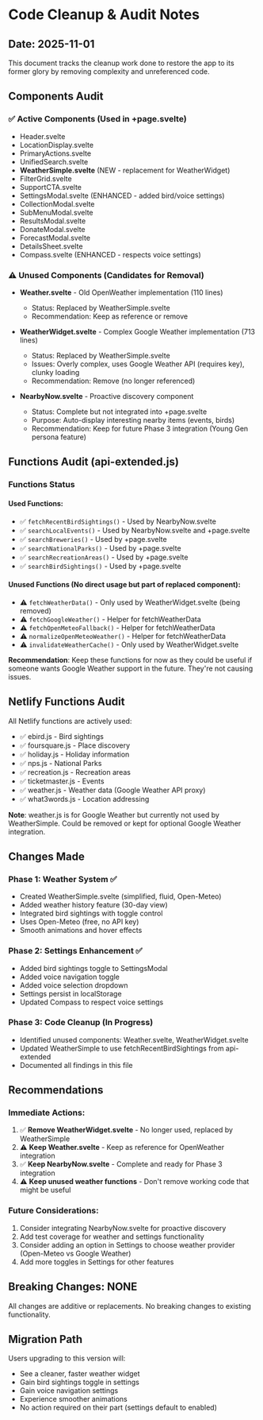 # Code Cleanup & Audit Notes

## Date: 2025-11-01

This document tracks the cleanup work done to restore the app to its former glory by removing complexity and unreferenced code.

## Components Audit

### ✅ Active Components (Used in +page.svelte)
- Header.svelte
- LocationDisplay.svelte
- PrimaryActions.svelte
- UnifiedSearch.svelte
- **WeatherSimple.svelte** (NEW - replacement for WeatherWidget)
- FilterGrid.svelte
- SupportCTA.svelte
- SettingsModal.svelte (ENHANCED - added bird/voice settings)
- CollectionModal.svelte
- SubMenuModal.svelte
- ResultsModal.svelte
- DonateModal.svelte
- ForecastModal.svelte
- DetailsSheet.svelte
- Compass.svelte (ENHANCED - respects voice settings)

### ⚠️ Unused Components (Candidates for Removal)
- **Weather.svelte** - Old OpenWeather implementation (110 lines)
  - Status: Replaced by WeatherSimple.svelte
  - Recommendation: Keep as reference or remove
  
- **WeatherWidget.svelte** - Complex Google Weather implementation (713 lines)
  - Status: Replaced by WeatherSimple.svelte
  - Issues: Overly complex, uses Google Weather API (requires key), clunky loading
  - Recommendation: Remove (no longer referenced)

- **NearbyNow.svelte** - Proactive discovery component
  - Status: Complete but not integrated into +page.svelte
  - Purpose: Auto-display interesting nearby items (events, birds)
  - Recommendation: Keep for future Phase 3 integration (Young Gen persona feature)

## Functions Audit (api-extended.js)

### Functions Status

#### Used Functions:
- ✅ `fetchRecentBirdSightings()` - Used by NearbyNow.svelte
- ✅ `searchLocalEvents()` - Used by NearbyNow.svelte and +page.svelte
- ✅ `searchBreweries()` - Used by +page.svelte
- ✅ `searchNationalParks()` - Used by +page.svelte
- ✅ `searchRecreationAreas()` - Used by +page.svelte
- ✅ `searchBirdSightings()` - Used by +page.svelte

#### Unused Functions (No direct usage but part of replaced component):
- ⚠️ `fetchWeatherData()` - Only used by WeatherWidget.svelte (being removed)
- ⚠️ `fetchGoogleWeather()` - Helper for fetchWeatherData
- ⚠️ `fetchOpenMeteoFallback()` - Helper for fetchWeatherData
- ⚠️ `normalizeOpenMeteoWeather()` - Helper for fetchWeatherData
- ⚠️ `invalidateWeatherCache()` - Only used by WeatherWidget.svelte

**Recommendation**: Keep these functions for now as they could be useful if someone wants Google Weather support in the future. They're not causing issues.

## Netlify Functions Audit

All Netlify functions are actively used:
- ✅ ebird.js - Bird sightings
- ✅ foursquare.js - Place discovery
- ✅ holiday.js - Holiday information
- ✅ nps.js - National Parks
- ✅ recreation.js - Recreation areas
- ✅ ticketmaster.js - Events
- ✅ weather.js - Weather data (Google Weather API proxy)
- ✅ what3words.js - Location addressing

**Note**: weather.js is for Google Weather but currently not used by WeatherSimple. Could be removed or kept for optional Google Weather integration.

## Changes Made

### Phase 1: Weather System ✅
- Created WeatherSimple.svelte (simplified, fluid, Open-Meteo)
- Added weather history feature (30-day view)
- Integrated bird sightings with toggle control
- Uses Open-Meteo (free, no API key)
- Smooth animations and hover effects

### Phase 2: Settings Enhancement ✅
- Added bird sightings toggle to SettingsModal
- Added voice navigation toggle
- Added voice selection dropdown
- Settings persist in localStorage
- Updated Compass to respect voice settings

### Phase 3: Code Cleanup (In Progress)
- Identified unused components: Weather.svelte, WeatherWidget.svelte
- Updated WeatherSimple to use fetchRecentBirdSightings from api-extended
- Documented all findings in this file

## Recommendations

### Immediate Actions:
1. ✅ **Remove WeatherWidget.svelte** - No longer used, replaced by WeatherSimple
2. ⚠️ **Keep Weather.svelte** - Keep as reference for OpenWeather integration
3. ✅ **Keep NearbyNow.svelte** - Complete and ready for Phase 3 integration
4. ⚠️ **Keep unused weather functions** - Don't remove working code that might be useful

### Future Considerations:
1. Consider integrating NearbyNow.svelte for proactive discovery
2. Add test coverage for weather and settings functionality
3. Consider adding an option in Settings to choose weather provider (Open-Meteo vs Google Weather)
4. Add more toggles in Settings for other features

## Breaking Changes: NONE
All changes are additive or replacements. No breaking changes to existing functionality.

## Migration Path
Users upgrading to this version will:
- See a cleaner, faster weather widget
- Gain bird sightings toggle in settings
- Gain voice navigation settings
- Experience smoother animations
- No action required on their part (settings default to enabled)

